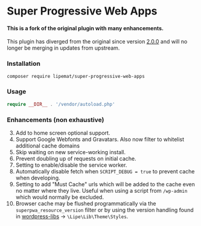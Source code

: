 # Super Progressive Web Apps

#### This is a fork of the original plugin with many enhancements. 
This plugin has diverged from the original since version [2.0.0](https://github.com/SuperPWA/Super-Progressive-Web-Apps/releases/tag/2.0) and will no longer be merging in updates from upstream.


### Installation

```bash
composer require lipemat/super-progressive-web-apps
```
### Usage

``` php
require __DIR__ . '/vendor/autoload.php'
```

### Enhancements (non exhaustive)
3. Add to home screen optional support. 
4. Support Google Webfonts and Gravatars. Also now filter to whitelist additional cache domains 
5. Skip waiting on new service-working install.
6. Prevent doubling up of requests on initial cache.
7. Setting to enable/disable the service worker.
9. Automatically disable fetch when `SCRIPT_DEBUG = true` to prevent cache when developing.
10. Setting to add "Must Cache" urls which will be added to the cache even no matter where they live. Useful when using a script from `/wp-admin` which would normally be excluded.
11. Browser cache may be flushed programmatically via the `superpwa_resource_version` filter or by using the version handling found in [wordpress-libs](github.com/lipemat/wordpress-libs) -> `\Lipe\Lib\Theme\Styles`.
